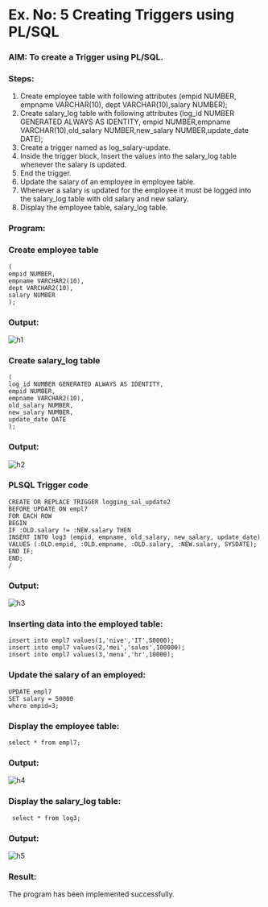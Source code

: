 # Ex. No: 5 Creating Triggers using PL/SQL

### AIM: To create a Trigger using PL/SQL.

### Steps:
1. Create employee table with following attributes (empid NUMBER, empname VARCHAR(10), dept VARCHAR(10),salary NUMBER);
2. Create salary_log table with following attributes (log_id NUMBER GENERATED ALWAYS AS IDENTITY, empid NUMBER,empname VARCHAR(10),old_salary NUMBER,new_salary NUMBER,update_date DATE);
3. Create a trigger named as log_salary-update.
4. Inside the trigger block, Insert the values into the salary_log table whenever the salary is updated.
5. End the trigger.
6. Update the salary of an employee in employee table.
7. Whenever a salary is updated for the employee it must be logged into the salary_log table with old salary and new salary.
8. Display the employee table, salary_log table.

### Program:
### Create employee table
```
(
empid NUMBER,
empname VARCHAR2(10),
dept VARCHAR2(10),
salary NUMBER
);
```
### Output:

![h1](https://github.com/21005688/Ex-No-5-Creating-Triggers-using-PL-SQL/assets/94747031/5e56a030-dee6-4e21-9b0a-3486ad08599a)


### Create salary_log table
```
(
log_id NUMBER GENERATED ALWAYS AS IDENTITY,
empid NUMBER,
empname VARCHAR2(10),
old_salary NUMBER,
new_salary NUMBER,
update_date DATE
);
```

### Output:

![h2](https://github.com/21005688/Ex-No-5-Creating-Triggers-using-PL-SQL/assets/94747031/cf86a363-7966-4917-9726-deda10951dc7)


### PLSQL Trigger code
```
CREATE OR REPLACE TRIGGER logging_sal_update2
BEFORE UPDATE ON empl7
FOR EACH ROW
BEGIN
IF :OLD.salary != :NEW.salary THEN
INSERT INTO log3 (empid, empname, old_salary, new_salary, update_date)
VALUES (:OLD.empid, :OLD.empname, :OLD.salary, :NEW.salary, SYSDATE);
END IF;
END;
/
```

### Output:

![h3](https://github.com/21005688/Ex-No-5-Creating-Triggers-using-PL-SQL/assets/94747031/c4a1e489-0a84-4c60-8e87-e30c59cd51d3)


### Inserting data into the employed table:

```
insert into empl7 values(1,'nive','IT',50000);
insert into empl7 values(2,'mei','sales',100000);
insert into empl7 values(3,'mena','hr',10000);
```

### Update the salary of an employed:
```
UPDATE empl7
SET salary = 50000
where empid=3;
```
### Display the employee table:
```
select * from empl7;
```
### Output:

![h4](https://github.com/21005688/Ex-No-5-Creating-Triggers-using-PL-SQL/assets/94747031/c090e04e-6089-43ab-8fde-f37ab9bf066b)
### Display the salary_log table:

```
 select * from log3;
```
### Output:

![h5](https://github.com/21005688/Ex-No-5-Creating-Triggers-using-PL-SQL/assets/94747031/0a7a1b92-4959-4c9a-8b9e-c2f213095ce9)

### Result:
The program has been implemented successfully.
